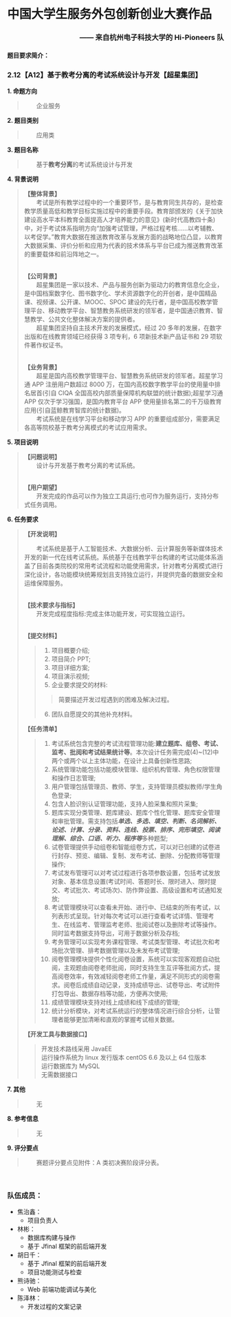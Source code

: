 # 中国大学生服务外包创新创业大赛作品
### <p align="right">—— 来自杭州电子科技大学的 Hi-Pioneers 队</p>

#### 题目要求简介：
### 2.12【A12】基于教考分离的考试系统设计与开发【超星集团】

**1. 命题方向** <br>

> &ensp;&ensp;&ensp;&ensp;企业服务<br>

**2. 题目类别** <br>

> &ensp;&ensp;&ensp;&ensp;应用类<br>

**3. 题目名称** <br>

> &ensp;&ensp;&ensp;&ensp;基于**教考分离**的考试系统设计与开发<br>

**4. 背景说明** <br>

> **【整体背景】**<br>
> &ensp;&ensp;&ensp;&ensp;考试是所有教学过程中的一个重要环节，是与教育同生共存的，是检查教学质量高低和教学目标实施过程中的重要手段。教育部颁发的《关于加快建设高水平本科教育全面提高人才培养能力的意见》(新时代高教四十条)中，对于考试体系指明方向“加强考试管理，严格过程考核......以考辅教、以考促学。”教育大数据在推送教育改革与发展方面的战略地位凸显，以教育大数据采集、评价分析和应用为代表的技术体系与平台已成为推送教育改革的重要载体和前沿阵地之一。<br><br>
> 
> **【公司背景】**<br>
> &ensp;&ensp;&ensp;&ensp;超星集团是一家以技术、产品与服务创新为驱动力的教育信息化企业，是中国档案数字化、图书数字化、学术资源数字化的开创者，是中国精品课、视频课、公开课、MOOC、SPOC 建设的先行者，是中国高校教学管理平台、移动教学平台、智慧教务系统研发的领军者，是中国通识教育、智慧教学、公共文化整体解决方案的提供者。<br>&ensp;&ensp;&ensp;&ensp;超星集团坚持自主技术开发的发展模式，经过 20 多年的发展，在数字出版和在线教育领域已经获得 3 项专利，6 项新技术新产品证书和 29 项软件著作权证书。<br><br>
> 
> **【业务背景】**<br>
> &ensp;&ensp;&ensp;&ensp;超星是国内高校教学管理平台、智慧教务系统研发的领军者。超星学习通 APP 注册用户数超过 8000 万，在国内高校数字教学平台的使用量中排名居首(引自 CIQA 全国高校内部质量保障机构联盟的统计数据);超星学习通 APP 仅次于学习强国，是国内教育平台 APP 使用量排名第二的千万级教育应用(引自蓝鲸教育智库的统计数据)。<br>&ensp;&ensp;&ensp;&ensp;考试系统是在线学习平台和移动学习 APP 的重要组成部分，需要满足各高等院校基于教考分离模式的考试应用需求。<br>

**5. 项目说明** <br>

> **【问题说明】**<br>
> &ensp;&ensp;&ensp;&ensp;设计与开发基于教考分离的考试系统。<br><br>
> 
> **【用户期望】**<br>
> &ensp;&ensp;&ensp;&ensp;开发完成的作品可以作为独立工具运行;也可作为服务运行，支持分布式任务调用。<br>

**6. 任务要求** <br>

> **【开发说明】**<br>
> 
> &ensp;&ensp;&ensp;&ensp;考试系统是基于人工智能技术、大数据分析、云计算服务等新媒体技术开发的新一代在线考试系统。系统基于在线教学平台构建的考试功能体系涵盖了目前各类院校的常用考试流程和功能使用需求，针对教考分离模式进行深化设计，各功能模块统筹规划且支持独立运行，并提供完备的数据安全和运维保障服务。<br><br>
> 
> **【技术要求与指标】**<br>
> &ensp;&ensp;&ensp;&ensp;开发完成程度指标:完成主体功能开发，可实现独立运行。<br><br>
> 
> **【提交材料】**<br>
> > 1. 项目概要介绍;
> > 2. 项目简介 PPT;
> > 3. 项目详细方案;
> > 4. 项目演示视频;
> > 5. 企业要求提交的材料:
> > > 简要描述开发过程遇到的困难及解决过程。
> > 6. 团队自愿提交的其他补充材料。
> > 
> **【任务清单】**<br>
> > 1. 考试系统包含完整的考试流程管理功能:**建立题库、组卷、考试、监考、批阅和考试结果统计等**。本次设计任务需完成(4)~(12)中两个或两个以上主体功能，在设计上具备创新性思路;
> > 2. 系统管理功能包括功能模块管理、组织机构管理、角色权限管理和操作日志管理;
> > 3. 用户管理包括管理员、教师、学生，支持管理员模拟教师/学生角色登录;
> > 4. 包含人脸识别认证管理功能，支持人脸采集和照片采集;
> > 5. 题库实现分类管理、题库建设、题库个性化管理、题库安全管理和审批管理。需支持包括***单选、多选、填空、判断、名词解析、论述、计算、分录、资料、连线、投票、排序、完形填空、阅读理解、综合、口语、听力、程序等***多种题型;
> > 6. 试卷管理提供手动组卷和智能组卷方式，可以对已创建的试卷进行封存、预览、编辑、复制、发布考试、删除、分配教师等管理操作;
> > 7. 考试发布管理可以对考试过程进行各项参数设置，包括考试发放对象、基本信息设置(考试时间、答题时长、限时进入、限时提交、考试批次、考试场次)、防作弊设置、高级设置和考试通知发放;
> > 8. 考试管理模块可以查看未开始、进行中、已结束的所有考试，以列表形式呈现。针对每次考试可以进行查看考试详情、管理考生、在线监考、管理监考老师、批阅试卷以及删除考试等操作。同时监考数据支持导出，可用于数据分析及存档;
> > 9. 考务管理可以实现考务课程管理、考试类型管理、考试批次和考场批次管理、排考数据管理以及未发布考试管理;
> > 10. 阅卷管理模块提供个性化阅卷设置，系统可以实现客观题自动批阅，主观题由阅卷老师批阅，同时支持生生互评等批阅方式，提高阅卷效率，有效减轻阅卷老师工作量，满足不同形式的阅卷需求。阅卷后成绩自动记录，支持成绩导出、试卷导出、考试附件打包导出、数据存档等功能，方便再次使用;
> > 11. 成绩管理模块支持对线上成绩和线下成绩的管理;
> > 12. 统计分析模块，对考试系统运行的整体情况进行综合分析，让管理者能够更加清晰和直观的掌握考试相关数据。
> > 
> **【开发工具与数据接口】**<br>
> > 开发技术路线采用 JavaEE<br>
> > 运行操作系统为 linux 发行版本 centOS 6.6 及以上 64 位版本<br>
> > 运行数据库为 MySQL<br>
> > 无需数据接口

**7. 其他** <br>

> &ensp;&ensp;&ensp;&ensp;无<br>

**8. 参考信息** <br>

> &ensp;&ensp;&ensp;&ensp;无<br>

**9. 评分要点** <br>

> &ensp;&ensp;&ensp;&ensp;赛题评分要点见附件：A 类初决赛阶段评分表。
<br>

### 队伍成员：
- 焦治鑫：
  - 项目负责人
- 林彬：
  - 数据库构建与操作
  - 基于 Jfinal 框架的前后端开发
- 胡日千：
  - 基于 Jfinal 框架的前后端开发
  - 项目功能测试与检查
- 熊诗驰：
  - Web 前端功能调试与美化
- 陈泽林：
  - 开发过程的文案记录
